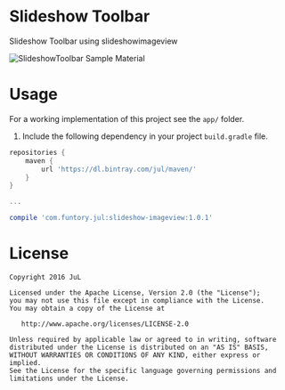 # Slideshow Toolbar
Slideshow Toolbar using slideshowimageview


![SlideshowToolbar Sample Material](https://raw.githubusercontent.com/JuL1205/SlideshowToolbar/master/screenshots/screen.gif)


 
# Usage

For a working implementation of this project see the `app/` folder.

1. Include the following dependency in your project `build.gradle` file.

```groovy
repositories {
    maven {
        url 'https://dl.bintray.com/jul/maven/'
    }
}

...

compile 'com.funtory.jul:slideshow-imageview:1.0.1'
```



      


# License

    Copyright 2016 JuL

    Licensed under the Apache License, Version 2.0 (the "License");
    you may not use this file except in compliance with the License.
    You may obtain a copy of the License at

       http://www.apache.org/licenses/LICENSE-2.0

    Unless required by applicable law or agreed to in writing, software
    distributed under the License is distributed on an "AS IS" BASIS,
    WITHOUT WARRANTIES OR CONDITIONS OF ANY KIND, either express or implied.
    See the License for the specific language governing permissions and
    limitations under the License.
